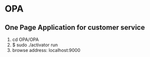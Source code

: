 # OPA

## One Page Application for customer service

1. cd OPA/OPA
2. $ sudo ./activator run
3. browse address: localhost:9000
 
